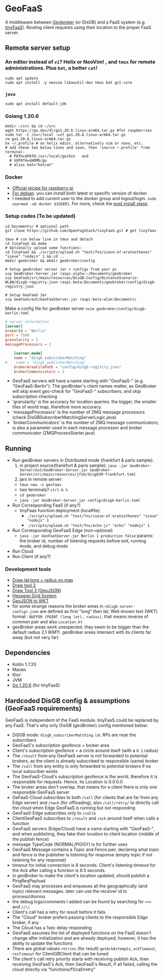 # GeoFaaS

A middleware between [Geobroker](https://github.com/MoeweX/geobroker) (or DisGB) and a FaaS system (e.g. [tinyFaaS](https://github.com/OpenFogStack/tinyFaaS)). Routing client requests using their location to the proper FaaS server.


## Remote server setup
### An editor instead of `vi`? Helix or NeoVim! , and `tmux` for remote administrations. Plus `bat`, a better `cat`!
```
sudo apt update
sudo apt install -y neovim libavutil-dev tmux bat git-core
```
### `java`
```
sudo apt install default-jdk
```

### Golang 1.20.6
```
mkdir ~/src && cd ~/src
wget https://go.dev/dl/go1.20.6.linux-arm64.tar.gz #for raspberries
sudo tar -C /usr/local -xzf go1.20.6.linux-arm64.tar.gz 
rm go1.20.6.linux-arm64.tar.gz
hx ~/.profile # on helix edior, alternatively vim or nano, etc.
# add these two below lines and save, then 'source ~.profile' from terminal: 
  # PATH=$PATH:/usr/local/go/bin   and 
  # GOPATH=$HOME/go
  # alias bat="batcat"
```
### Docker 
- [Official recipe for raspberry pi](https://docs.docker.com/engine/install/raspberry-pi-os/#install-using-the-repository)
- [For debian](https://docs.docker.com/engine/install/debian/). you can install both latest or specific version of docker
- I needed to add current user to the docker group and logout/login. `sudo usermod -aG docker ${USER}`. For more, check the [post install steps](https://docs.docker.com/engine/install/linux-postinstall/)

### Setup codes (To be updated)
```
cd Documents/ # optional path
git clone https://github.com/OpenFogStack/tinyFaaS.git # get tinyfaas
 
tmux # run below line in tmux and detach
cd tinyFaaS && make
# Optionally upload some functions:
cd tinyFaaS && ./scripts/upload.sh "test/fns/sieve-of-eratosthenes" "sieve" "nodejs" 1 && cd .. 
mkdir geobroker && mkdir geobroker/config

# Setup geobroker server Jar + configs from your pc
scp GeoBroker-Server.jar raspi-alpha:~/Documents/geobroker
scp GeoFaaS/src/main/resources/DisGB-Config/DistanceScenario-WLAN/disgb-registry.json raspi-beta:Documents/geobroker/config/disgb-registry.json

# Setup GeoFaaS Jar
scp GeoFaaS/out/GeoFaaSServer.jar raspi-beta-wlan:Documents/ 
```
Make a config file for geoBroker server `nvim geobroker/config/disgb-berlin.toml`
```toml
# server information
[server]
brokerId = "Berlin"
port = 5560
granularity = 5
messageProcessors = 2

    [server.mode]
    name = "disgb_subscriberMatching"
#    name = "disgb_publisherMatching"
    brokerAreaFilePath = "config/disgb-registry.json"
    brokerCommunicators = 2
```
- GeoFaaS servers will have a name starting with "GeoFaaS-" (e.g. "GeoFaaS-Berlin"). The geoBroker's client names matter, as GeoBroker will skip event geo-check for "GeoFaaS-" subscribers, and skip subscription checking 
- 'granularity' is the accuracy for location queries. the bigger, the smaller tiles of world map, therefore more accuracy.
- 'messageProcessors' is the number of ZMQ message processors (check DisGBSubscriberMatchingServerLogic.java)
- 'brokerCommunicators' is the number of ZMQ message communicators; is also a parameter used in each message processor and broker communicator (ZMQProcessStarter.java)


## **Running**
- Run geoBroker servers in Distributed mode (frankfurt & paris sample):
  1. in project source(frankfurt & paris sample): `java -jar GeoBroker-Server/out/GeoBroker-Server.jar GeoBroker-Server/src/main/resources/jfsb/disgbSM-frankfurt.toml`
  2.  jars in remote server: 
    - `tmux new -s geofaas`
    - two terminals? `ctrl-b %`
    - `cd geobroker`
    - `java -jar GeoBroker-Server.jar config/disgb-berlin.toml`
- Run Corresponding FaaS (if any?)
  - tinyFaas function deployment (localfile):
    - `./scripts/upload.sh "test/fns/sieve-of-eratosthenes" "sieve" "nodejs" 1`
    - `./scripts/upload.sh "test/fns/echo-js" "echo" "nodejs" 1`
- Run Corresponding GeoFaaS Edge (non-optional)
  - `java -jar GeoFaaSServer.jar Berlin 1 production false` params: the broker id, number of listening requests before exit, running mode, and debug mode
- Run Cloud
- Run Client (if any?)

### Development tools
- [Draw lat:long + radius on map](https://www.freemaptools.com/radius-around-point.htm)
- [Draw tool 2](http://bboxfinder.com)
- [Draw Tool 3 (GeoJSON)](https://geojson.io/)
- [Hexagon Grid System](https://github.com/basonjui/hexagon-grid-system)
- [GeoJSON to WKT](https://geojson-to-wkt-converter.onrender.com)
- for some strange reasons the broker areas in `<disgb-server-config>.json` are defined as first "long" then lat; Well-known text (WKT) format : `BUFFER (POINT (long lat), radius)`, that means reverse of common pair and also `Location.kt`
- geoBroker areas work unexpected. they seem to be bigger than the default radius 2.1 (KM?). geoBroker areas intersect with its clients far away (but not very far)

## Dependencies
- Kotlin 1.7.20  
- Maven  
- Ktor  
- JVM  
- [Go 1.20.6](https://go.dev/dl/go1.20.6.linux-arm64.tar.gz) (for tinyFaaS)    

## **Hardcoded DisGB config & assumptions (GeoFaaS requirements)**
GeoFaaS is independent of the FaaS module. tinyFaaS could be replaced by any FaaS. That's why only DisGB (geoBroker) config mentioned below:  
- DiSGB mode: `disgb_subscriberMatching`. i.e. RPs are near the subscribers    
- GeoFaaS's subscription geofence = broker area  
- Client's subscription geofence = a circle around itself (with a `0.1` radius)  
- The `/result` from any GeoFaaS server is not forwarded to potential brokers, as the client is already subscribed to responsible (same) broker
- The `/call` from any entity is only forwarded to potential brokers if no local subscriber exists  
- The GeoFaaS-Cloud's subscription geofence is the world, therefore it is responsible for requests. Hence, its Location is 0.0:0.0
- The broker areas don't overlap, that means for a client there is only one responsible GeoFaaS server 
- GeFaaS-Cloud subscribes to both `/call` (for clients that are far from any Edge server) and `/nack` (for offloading), also `/call/retry/` to directly call the cloud when Edge GeoFaaS is running but not responding
- GeoFaaS-Edge subscribes only to `/call`s
- ClientGeoFaaS subscribes to `/result` and `/ack` around itself when calls a function
- GeoFaaS servers (Edge/Cloud) have a name starting with "GeoFaaS-", and when publishing, they fake their location to client location (middle of the publish fence)  
- message TypeCode (NORMAL/PIGGY) is for further uses
- GeoFaaS Message contains a Topic and Fence pair, declaring what topic and fence is the publisher is listening for response (empty topic if not listening for any response)  
- timeout for initial connection is 8 seconds. Client's listening timeout for the Ack after calling a function is 8.5 seconds.  
- in geoBroker to make the client's location updated, should publish a PingReqPayload  
- GeoFaaS may processes and enqueues all the geographically (and topic) relevant messages. later can use the receiver id to process/dismiss  
- the debug logs/comments I added can be found by searching for `>>>` and `//\\` 
- Client's call has a retry for result before it fails
- The "Cloud" broker prefers passing clients to the responsible Edge broker, if any 
- The Cloud has a 1sec delay responding
- GeoFaaS assumes the list of deployed functions on the FaaS doesn't change after initialization and are already deployed, however, it has the ability to update the functions
- There are global values `retries` (for result) `getAckAttempts`, `ackTimeout`, `resTimeout` for ClientGBClient that can be tuned
- The client's call retry priority starts with receiving publish Ack, then receiving GeoFaaS's Ack, then GeoFaaS's Result, if all failed, calling the cloud directly via "functions/f1/call/retry" 
